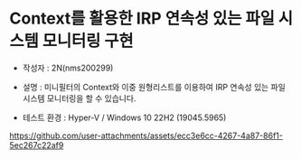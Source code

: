 # Context를 활용한 IRP 연속성 있는 파일 시스템 모니터링 구현

* 작성자 : 2N(nms200299)

* 설명 : 미니필터의 Context와 이중 원형리스트를 이용하여
IRP 연속성 있는 파일 시스템 모니터링을 할 수 있습니다.

* 테스트 환경 : Hyper-V / Windows 10 22H2 (19045.5965)

https://github.com/user-attachments/assets/ecc3e6cc-4267-4a87-86f1-5ec267c22af9
